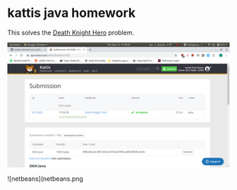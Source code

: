 # kattis java homework

This solves the [Death Knight Hero](https://open.kattis.com/problems/deathknight) problem.

![kattis](kattis.png)

![netbeans](netbeans.png
